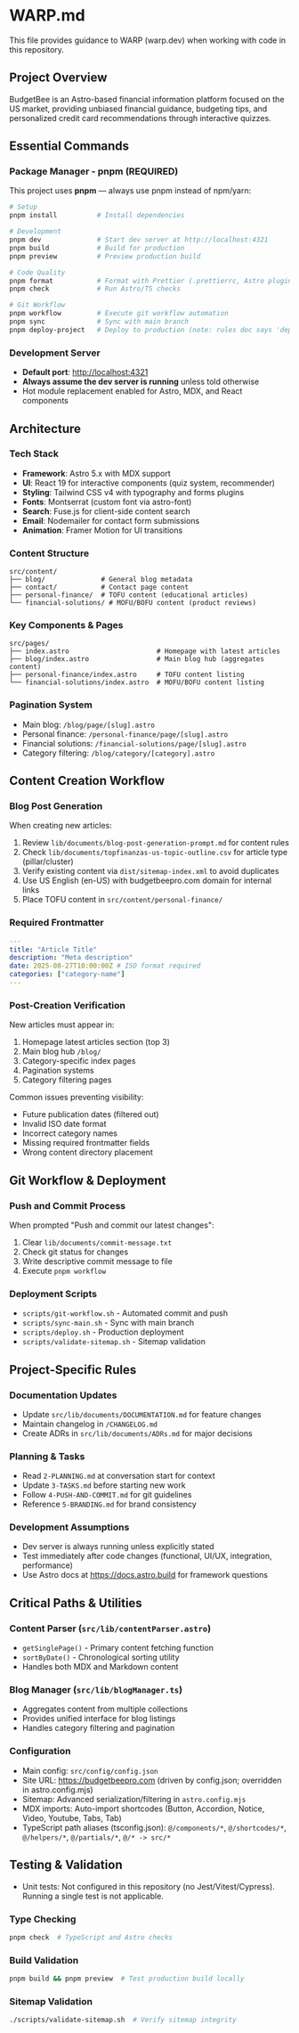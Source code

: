 # WARP.md

This file provides guidance to WARP (warp.dev) when working with code in this repository.

## Project Overview

BudgetBee is an Astro-based financial information platform focused on the US market, providing unbiased financial guidance, budgeting tips, and personalized credit card recommendations through interactive quizzes.

## Essential Commands

### Package Manager - pnpm (REQUIRED)

This project uses **pnpm** — always use pnpm instead of npm/yarn:

```bash
# Setup
pnpm install          # Install dependencies

# Development
pnpm dev              # Start dev server at http://localhost:4321
pnpm build            # Build for production
pnpm preview          # Preview production build

# Code Quality
pnpm format           # Format with Prettier (.prettierrc, Astro plugin)
pnpm check            # Run Astro/TS checks

# Git Workflow
pnpm workflow         # Execute git workflow automation
pnpm sync             # Sync with main branch
pnpm deploy-project   # Deploy to production (note: rules doc says 'deploy', script here is 'deploy-project')
```

### Development Server

- **Default port**: <http://localhost:4321>
- **Always assume the dev server is running** unless told otherwise
- Hot module replacement enabled for Astro, MDX, and React components

## Architecture

### Tech Stack

- **Framework**: Astro 5.x with MDX support
- **UI**: React 19 for interactive components (quiz system, recommender)
- **Styling**: Tailwind CSS v4 with typography and forms plugins
- **Fonts**: Montserrat (custom font via astro-font)
- **Search**: Fuse.js for client-side content search
- **Email**: Nodemailer for contact form submissions
- **Animation**: Framer Motion for UI transitions

### Content Structure

```mermaid
src/content/
├── blog/              # General blog metadata
├── contact/           # Contact page content
├── personal-finance/  # TOFU content (educational articles)
└── financial-solutions/ # MOFU/BOFU content (product reviews)
```

### Key Components & Pages

```mermaid
src/pages/
├── index.astro                      # Homepage with latest articles
├── blog/index.astro                 # Main blog hub (aggregates content)
├── personal-finance/index.astro     # TOFU content listing
└── financial-solutions/index.astro  # MOFU/BOFU content listing
```

### Pagination System

- Main blog: `/blog/page/[slug].astro`
- Personal finance: `/personal-finance/page/[slug].astro`
- Financial solutions: `/financial-solutions/page/[slug].astro`
- Category filtering: `/blog/category/[category].astro`

## Content Creation Workflow

### Blog Post Generation

When creating new articles:

1. Review `lib/documents/blog-post-generation-prompt.md` for content rules
2. Check `lib/documents/topfinanzas-us-topic-outline.csv` for article type (pillar/cluster)
3. Verify existing content via `dist/sitemap-index.xml` to avoid duplicates
4. Use US English (en-US) with budgetbeepro.com domain for internal links
5. Place TOFU content in `src/content/personal-finance/`

### Required Frontmatter

```yaml
---
title: "Article Title"
description: "Meta description"
date: 2025-08-27T10:00:00Z # ISO format required
categories: ["category-name"]
---
```

### Post-Creation Verification

New articles must appear in:

1. Homepage latest articles section (top 3)
2. Main blog hub `/blog/`
3. Category-specific index pages
4. Pagination systems
5. Category filtering pages

Common issues preventing visibility:

- Future publication dates (filtered out)
- Invalid ISO date format
- Incorrect category names
- Missing required frontmatter fields
- Wrong content directory placement

## Git Workflow & Deployment

### Push and Commit Process

When prompted "Push and commit our latest changes":

1. Clear `lib/documents/commit-message.txt`
2. Check git status for changes
3. Write descriptive commit message to file
4. Execute `pnpm workflow`

### Deployment Scripts

- `scripts/git-workflow.sh` - Automated commit and push
- `scripts/sync-main.sh` - Sync with main branch
- `scripts/deploy.sh` - Production deployment
- `scripts/validate-sitemap.sh` - Sitemap validation

## Project-Specific Rules

### Documentation Updates

- Update `src/lib/documents/DOCUMENTATION.md` for feature changes
- Maintain changelog in `/CHANGELOG.md`
- Create ADRs in `src/lib/documents/ADRs.md` for major decisions

### Planning & Tasks

- Read `2-PLANNING.md` at conversation start for context
- Update `3-TASKS.md` before starting new work
- Follow `4-PUSH-AND-COMMIT.md` for git guidelines
- Reference `5-BRANDING.md` for brand consistency

### Development Assumptions

- Dev server is always running unless explicitly stated
- Test immediately after code changes (functional, UI/UX, integration, performance)
- Use Astro docs at <https://docs.astro.build> for framework questions

## Critical Paths & Utilities

### Content Parser (`src/lib/contentParser.astro`)

- `getSinglePage()` - Primary content fetching function
- `sortByDate()` - Chronological sorting utility
- Handles both MDX and Markdown content

### Blog Manager (`src/lib/blogManager.ts`)

- Aggregates content from multiple collections
- Provides unified interface for blog listings
- Handles category filtering and pagination

### Configuration

- Main config: `src/config/config.json`
- Site URL: <https://budgetbeepro.com> (driven by config.json; overridden in astro.config.mjs)
- Sitemap: Advanced serialization/filtering in `astro.config.mjs`
- MDX imports: Auto-import shortcodes (Button, Accordion, Notice, Video, Youtube, Tabs, Tab)
- TypeScript path aliases (tsconfig.json): `@/components/*`, `@/shortcodes/*`, `@/helpers/*`, `@/partials/*`, `@/* -> src/*`

## Testing & Validation

- Unit tests: Not configured in this repository (no Jest/Vitest/Cypress). Running a single test is not applicable.

### Type Checking

```bash
pnpm check  # TypeScript and Astro checks
```

### Build Validation

```bash
pnpm build && pnpm preview  # Test production build locally
```

### Sitemap Validation

```bash
./scripts/validate-sitemap.sh  # Verify sitemap integrity
```
